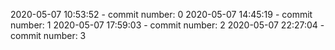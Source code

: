 2020-05-07 10:53:52 - commit number: 0
2020-05-07 14:45:19 - commit number: 1
2020-05-07 17:59:03 - commit number: 2
2020-05-07 22:27:04 - commit number: 3
